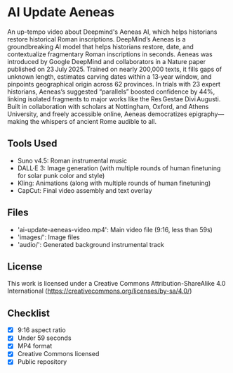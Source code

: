 # AI Update Aeneas
An up-tempo video about Deepmind's Aeneas AI, which helps historians restore historical Roman inscriptions. DeepMind’s Aeneas is a groundbreaking AI model that helps historians restore, date, and contextualize fragmentary Roman inscriptions in seconds. Aeneas was introduced by Google DeepMind and collaborators in a Nature paper published on 23 July 2025. Trained on nearly 200,000 texts, it fills gaps of unknown length, estimates carving dates within a 13‑year window, and pinpoints geographical origin across 62 provinces. In trials with 23 expert historians, Aeneas’s suggested “parallels” boosted confidence by 44%, linking isolated fragments to major works like the Res Gestae Divi Augusti. Built in collaboration with scholars at Nottingham, Oxford, and Athens University, and freely accessible online, Aeneas democratizes epigraphy—making the whispers of ancient Rome audible to all.

## Tools Used
- Suno v4.5: Roman instrumental music
- DALL·E 3: Image generation (with multiple rounds of human finetuning for solar punk color and style)
- Kling: Animations (along with multiple rounds of human finetuning)
- CapCut: Final video assembly and text overlay

## Files
- 'ai-update-aeneas-video.mp4': Main video file (9:16, less than 59s)
- 'images/': Image files 
- 'audio/': Generated background instrumental track 

## License
This work is licensed under a Creative Commons Attribution-ShareAlike 4.0 International (https://creativecommons.org/licenses/by-sa/4.0/) 

## Checklist
- [x] 9:16 aspect ratio
- [x] Under 59 seconds
- [x] MP4 format
- [x] Creative Commons licensed
- [x] Public repository
